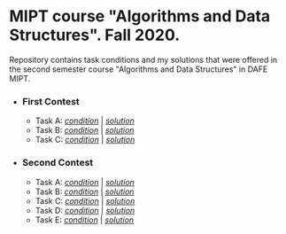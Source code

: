 # MIPT course "Algorithms and Data Structures". Fall 2020.

Repository contains task conditions and my solutions that were offered in the second semester course "Algorithms and Data Structures" in DAFE MIPT. 


+ ### First Contest
  + Task A: [*condition*](https://github.com/grgera/Algorithms-and-Data-Structures/blob/main/First%20Contest/Tasks/task_a.txt) | [*solution*](https://github.com/grgera/Algorithms-and-Data-Structures/blob/main/First%20Contest/Solutions/task_a.cpp)
  + Task B: [*condition*](https://github.com/grgera/Algorithms-and-Data-Structures/blob/main/First%20Contest/Tasks/task_b.txt) | [*solution*](https://github.com/grgera/Algorithms-and-Data-Structures/blob/main/First%20Contest/Solutions/task_b.cpp)
  + Task C: [*condition*](https://github.com/grgera/Algorithms-and-Data-Structures/blob/main/First%20Contest/Tasks/task_c.txt) | [*solution*](https://github.com/grgera/Algorithms-and-Data-Structures/blob/main/First%20Contest/Solutions/task_c.cpp)

+ ### Second Contest
  + Task A: [*condition*](https://github.com/grgera/Algorithms-and-Data-Structures/blob/main/Second%20Contest/Tasks/task_a.txt) | [*solution*](https://github.com/grgera/Algorithms-and-Data-Structures/blob/main/Second%20Contest/Solutions/task_a.cpp)
  + Task B: [*condition*](https://github.com/grgera/Algorithms-and-Data-Structures/blob/main/Second%20Contest/Tasks/task_b.txt) | [*solution*](https://github.com/grgera/Algorithms-and-Data-Structures/blob/main/Second%20Contest/Solutions/task_b.cpp)
  + Task C: [*condition*](https://github.com/grgera/Algorithms-and-Data-Structures/blob/main/Second%20Contest/Tasks/task_c.txt) | [*solution*](https://github.com/grgera/Algorithms-and-Data-Structures/blob/main/Second%20Contest/Solutions/task_c.cpp)
  + Task D: [*condition*](https://github.com/grgera/Algorithms-and-Data-Structures/blob/main/Second%20Contest/Tasks/task_d.txt) | [*solution*](https://github.com/grgera/Algorithms-and-Data-Structures/blob/main/Second%20Contest/Solutions/task_d.cpp)
  + Task E: [*condition*](https://github.com/grgera/Algorithms-and-Data-Structures/blob/main/Second%20Contest/Tasks/task_e.txt) | [*solution*](https://github.com/grgera/Algorithms-and-Data-Structures/blob/main/Second%20Contest/Solutions/task_e.cpp)

<!-- + ### Third Contest
  + Task A: *condition* | *solution*
  + Task B: *condition* | *solution*
  + Task C: *condition* | *solution*

+ ### Fourth Contest
  + Task A: *condition* | *solution*
  + Task B: *condition* | *solution*
  + Task C: *condition* | *solution* 
